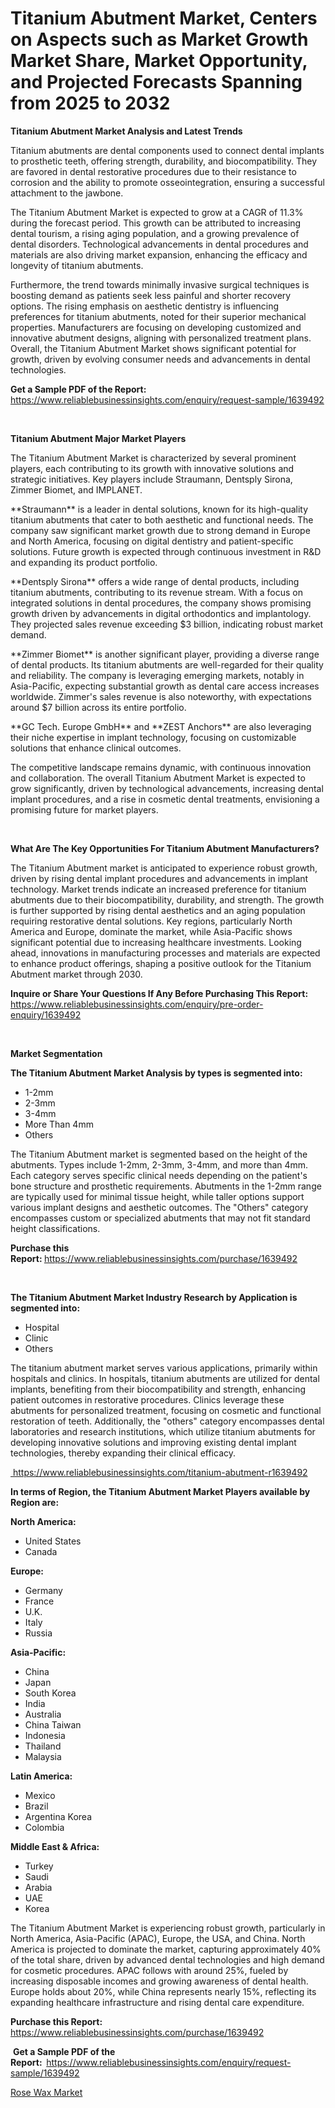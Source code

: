 <p><h1>Titanium Abutment Market, Centers on Aspects such as Market Growth Market Share, Market Opportunity, and Projected Forecasts Spanning from 2025 to 2032</h1></p><p><strong>Titanium Abutment Market Analysis and Latest Trends</strong></p>
<p><p>Titanium abutments are dental components used to connect dental implants to prosthetic teeth, offering strength, durability, and biocompatibility. They are favored in dental restorative procedures due to their resistance to corrosion and the ability to promote osseointegration, ensuring a successful attachment to the jawbone.</p><p>The Titanium Abutment Market is expected to grow at a CAGR of 11.3% during the forecast period. This growth can be attributed to increasing dental tourism, a rising aging population, and a growing prevalence of dental disorders. Technological advancements in dental procedures and materials are also driving market expansion, enhancing the efficacy and longevity of titanium abutments.</p><p>Furthermore, the trend towards minimally invasive surgical techniques is boosting demand as patients seek less painful and shorter recovery options. The rising emphasis on aesthetic dentistry is influencing preferences for titanium abutments, noted for their superior mechanical properties. Manufacturers are focusing on developing customized and innovative abutment designs, aligning with personalized treatment plans. Overall, the Titanium Abutment Market shows significant potential for growth, driven by evolving consumer needs and advancements in dental technologies.</p></p>
<p><strong>Get a Sample PDF of the Report:&nbsp;</strong> <a href="https://www.reliablebusinessinsights.com/enquiry/request-sample/1639492?utm_campaign=2811&utm_medium=2&utm_source=Github&utm_content=ia&utm_term=02042025&utm_id=titanium-abutment">https://www.reliablebusinessinsights.com/enquiry/request-sample/1639492</a></p>
<p>&nbsp;</p>
<p><strong>Titanium Abutment Major Market Players</strong></p>
<p><p>The Titanium Abutment Market is characterized by several prominent players, each contributing to its growth with innovative solutions and strategic initiatives. Key players include Straumann, Dentsply Sirona, Zimmer Biomet, and IMPLANET. </p><p>**Straumann** is a leader in dental solutions, known for its high-quality titanium abutments that cater to both aesthetic and functional needs. The company saw significant market growth due to strong demand in Europe and North America, focusing on digital dentistry and patient-specific solutions. Future growth is expected through continuous investment in R&D and expanding its product portfolio.</p><p>**Dentsply Sirona** offers a wide range of dental products, including titanium abutments, contributing to its revenue stream. With a focus on integrated solutions in dental procedures, the company shows promising growth driven by advancements in digital orthodontics and implantology. They projected sales revenue exceeding $3 billion, indicating robust market demand.</p><p>**Zimmer Biomet** is another significant player, providing a diverse range of dental products. Its titanium abutments are well-regarded for their quality and reliability. The company is leveraging emerging markets, notably in Asia-Pacific, expecting substantial growth as dental care access increases worldwide. Zimmer's sales revenue is also noteworthy, with expectations around $7 billion across its entire portfolio.</p><p>**GC Tech. Europe GmbH** and **ZEST Anchors** are also leveraging their niche expertise in implant technology, focusing on customizable solutions that enhance clinical outcomes. </p><p>The competitive landscape remains dynamic, with continuous innovation and collaboration. The overall Titanium Abutment Market is expected to grow significantly, driven by technological advancements, increasing dental implant procedures, and a rise in cosmetic dental treatments, envisioning a promising future for market players.</p></p>
<p>&nbsp;</p>
<p><strong>What Are The Key Opportunities For Titanium Abutment Manufacturers?</strong></p>
<p><p>The Titanium Abutment market is anticipated to experience robust growth, driven by rising dental implant procedures and advancements in implant technology. Market trends indicate an increased preference for titanium abutments due to their biocompatibility, durability, and strength. The growth is further supported by rising dental aesthetics and an aging population requiring restorative dental solutions. Key regions, particularly North America and Europe, dominate the market, while Asia-Pacific shows significant potential due to increasing healthcare investments. Looking ahead, innovations in manufacturing processes and materials are expected to enhance product offerings, shaping a positive outlook for the Titanium Abutment market through 2030.</p></p>
<p><strong>Inquire or Share Your Questions If Any Before Purchasing This Report:</strong> <a href="https://www.reliablebusinessinsights.com/enquiry/pre-order-enquiry/1639492?utm_campaign=2811&utm_medium=2&utm_source=Github&utm_content=ia&utm_term=02042025&utm_id=titanium-abutment">https://www.reliablebusinessinsights.com/enquiry/pre-order-enquiry/1639492</a></p>
<p>&nbsp;</p>
<p><strong>Market Segmentation</strong></p>
<p><strong>The Titanium Abutment Market Analysis by types is segmented into:</strong></p>
<p><ul><li>1-2mm</li><li>2-3mm</li><li>3-4mm</li><li>More Than 4mm</li><li>Others</li></ul></p>
<p><p>The Titanium Abutment market is segmented based on the height of the abutments. Types include 1-2mm, 2-3mm, 3-4mm, and more than 4mm. Each category serves specific clinical needs depending on the patient's bone structure and prosthetic requirements. Abutments in the 1-2mm range are typically used for minimal tissue height, while taller options support various implant designs and aesthetic outcomes. The "Others" category encompasses custom or specialized abutments that may not fit standard height classifications.</p></p>
<p><strong>Purchase this Report:&nbsp;</strong><a href="https://www.reliablebusinessinsights.com/purchase/1639492?utm_campaign=2811&utm_medium=2&utm_source=Github&utm_content=ia&utm_term=02042025&utm_id=titanium-abutment">https://www.reliablebusinessinsights.com/purchase/1639492</a></p>
<p>&nbsp;</p>
<p><strong>The Titanium Abutment Market Industry Research by Application is segmented into:</strong></p>
<p><ul><li>Hospital</li><li>Clinic</li><li>Others</li></ul></p>
<p><p>The titanium abutment market serves various applications, primarily within hospitals and clinics. In hospitals, titanium abutments are utilized for dental implants, benefiting from their biocompatibility and strength, enhancing patient outcomes in restorative procedures. Clinics leverage these abutments for personalized treatment, focusing on cosmetic and functional restoration of teeth. Additionally, the "others" category encompasses dental laboratories and research institutions, which utilize titanium abutments for developing innovative solutions and improving existing dental implant technologies, thereby expanding their clinical efficacy.</p></p>
<p><a href="https://www.reliablebusinessinsights.com/titanium-abutment-r1639492?utm_campaign=2811&utm_medium=2&utm_source=Github&utm_content=ia&utm_term=02042025&utm_id=titanium-abutment">&nbsp;https://www.reliablebusinessinsights.com/titanium-abutment-r1639492</a></p>
<p><strong>In terms of Region, the Titanium Abutment Market Players available by Region are:</strong></p>
<p>
    <p> <strong> North America: </strong>
        <ul>
            <li>United States</li>
            <li>Canada</li>
        </ul>
        </p> 
    <p> <strong> Europe: </strong>
        <ul>
            <li>Germany</li>
            <li>France</li>
            <li>U.K.</li>
            <li>Italy</li>
            <li>Russia</li>
        </ul>
        </p> 
    <p> <strong> Asia-Pacific: </strong>
        <ul>
            <li>China</li>
            <li>Japan</li>
            <li>South Korea</li>
            <li>India</li>
            <li>Australia</li>
            <li>China Taiwan</li>
            <li>Indonesia</li>
            <li>Thailand</li>
            <li>Malaysia</li>
        </ul>
        </p> 
    <p> <strong> Latin America: </strong>
        <ul>
            <li>Mexico</li>
            <li>Brazil</li>
            <li>Argentina Korea</li>
            <li>Colombia</li>
        </ul>
        </p> 
    <p> <strong> Middle East & Africa: </strong>
        <ul>
            <li>Turkey</li>
            <li>Saudi</li>
            <li>Arabia</li>
            <li>UAE</li>
            <li>Korea</li>
        </ul>
    </p>
    </p>
<p><p>The Titanium Abutment Market is experiencing robust growth, particularly in North America, Asia-Pacific (APAC), Europe, the USA, and China. North America is projected to dominate the market, capturing approximately 40% of the total share, driven by advanced dental technologies and high demand for cosmetic procedures. APAC follows with around 25%, fueled by increasing disposable incomes and growing awareness of dental health. Europe holds about 20%, while China represents nearly 15%, reflecting its expanding healthcare infrastructure and rising dental care expenditure.</p></p>
<p><strong>Purchase this Report: </strong><a href="https://www.reliablebusinessinsights.com/purchase/1639492?utm_campaign=2811&utm_medium=2&utm_source=Github&utm_content=ia&utm_term=02042025&utm_id=titanium-abutment">https://www.reliablebusinessinsights.com/purchase/1639492</a></p>
<p>&nbsp;<strong>Get a Sample PDF of the Report:&nbsp;&nbsp;</strong><a href="https://www.reliablebusinessinsights.com/enquiry/request-sample/1639492?utm_campaign=2811&utm_medium=2&utm_source=Github&utm_content=ia&utm_term=02042025&utm_id=titanium-abutment">https://www.reliablebusinessinsights.com/enquiry/request-sample/1639492</a></p>
<p><strong></strong></p>
<p><p><a href="https://github.com/nafidurii/Market-Research-Report-List-1/blob/main/rose-wax-market.md?utm_campaign=2811&utm_medium=2&utm_source=Github&utm_content=ia&utm_term=02042025&utm_id=titanium-abutment">Rose Wax Market</a></p></p>